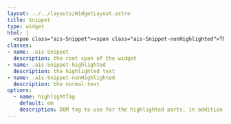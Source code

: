 ```yaml
---
layout: ../../layouts/WidgetLayout.astro
title: Snippet
type: widget
html: |
  <span class="ais-Snippet"><span class="ais-Snippet-nonHighlighted">This is the</span> <em class="ais-Snippet-highlighted">snippet text</em></span>
classes:
- name: .ais-Snippet
  description: the root span of the widget
- name: .ais-Snippet-highlighted
  description: the highlighted text
- name: .ais-Snippet-nonHighlighted
  description: the normal text
options:
  - name: highlightTag
    default: em
    description: DOM tag to use for the highlighted parts, in addition to the classes
---
```

